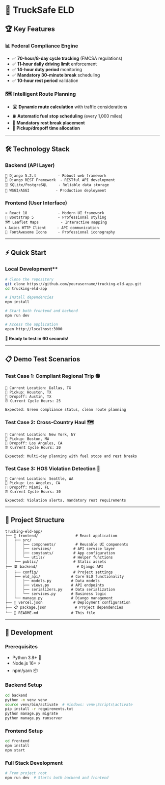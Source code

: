 # 🚛 TruckSafe ELD

## 🏆 Key Features

### 📊 **Federal Compliance Engine**
- ✅ **70-hour/8-day cycle tracking** (FMCSA regulations)
- ✅ **11-hour daily driving limit** enforcement
- ✅ **14-hour duty period** monitoring
- ✅ **Mandatory 30-minute break** scheduling
- ✅ **10-hour rest period** validation

### 🗺️ **Intelligent Route Planning**
- 🛣️ **Dynamic route calculation** with traffic considerations
- ⛽ **Automatic fuel stop scheduling** (every 1,000 miles)
- 🛌 **Mandatory rest break placement**
- 🎯 **Pickup/dropoff time allocation**

---

## 🛠️ Technology Stack

### **Backend (API Layer)**
```
🐍 Django 5.2.4          - Robust web framework
📡 Django REST Framework  - RESTful API development
🗄️ SQLite/PostgreSQL     - Reliable data storage
🚀 WSGI/ASGI            - Production deployment
```

### **Frontend (User Interface)**
```
⚛️ React 18              - Modern UI framework
🎨 Bootstrap 5           - Professional styling
🗺️ Leaflet Maps          - Interactive mapping
📞 Axios HTTP Client     - API communication
🎯 FontAwesome Icons     - Professional iconography
```

---

## ⚡ Quick Start

### Local Development**

```bash
# Clone the repository
git clone https://github.com/yourusername/trucking-eld-app.git
cd trucking-eld-app

# Install dependencies
npm install

# Start both frontend and backend
npm run dev

# Access the application
open http://localhost:3000
```

**🎯 Ready to test in 60 seconds!**

---

## 📋 Demo Test Scenarios

### **Test Case 1: Compliant Regional Trip** 🟢
```
📍 Current Location: Dallas, TX
📍 Pickup: Houston, TX
📍 Dropoff: Austin, TX
⏰ Current Cycle Hours: 25

Expected: Green compliance status, clean route planning
```

### **Test Case 2: Cross-Country Haul** 🗺️
```
📍 Current Location: New York, NY
📍 Pickup: Boston, MA
📍 Dropoff: Los Angeles, CA
⏰ Current Cycle Hours: 20

Expected: Multi-day planning with fuel stops and rest breaks
```

### **Test Case 3: HOS Violation Detection** 🚨
```
📍 Current Location: Seattle, WA
📍 Pickup: Los Angeles, CA
📍 Dropoff: Miami, FL
⏰ Current Cycle Hours: 30

Expected: Violation alerts, mandatory rest requirements
```

---

## 📁 Project Structure

```
trucking-eld-app/
├── 🎨 frontend/                 # React application
│   ├── src/
│   │   ├── components/         # Reusable UI components
│   │   ├── services/          # API service layer
│   │   ├── constants/         # App configuration
│   │   └── utils/             # Helper functions
│   └── public/                # Static assets
├── 🛠️ backend/                  # Django API
│   ├── config/                # Project settings
│   ├── eld_api/              # Core ELD functionality
│   │   ├── models.py         # Data models
│   │   ├── views.py          # API endpoints
│   │   ├── serializers.py    # Data serialization
│   │   └── services.py       # Business logic
│   └── manage.py             # Django management
├── 🚀 vercel.json              # Deployment configuration
├── 📋 package.json             # Project dependencies
└── 📖 README.md               # This file
```

---

## 🔧 Development

### **Prerequisites**
- Python 3.8+ 🐍
- Node.js 16+ ⚡
- npm/yarn 📦

### **Backend Setup**
```bash
cd backend
python -m venv venv
source venv/bin/activate  # Windows: venv\Scripts\activate
pip install -r requirements.txt
python manage.py migrate
python manage.py runserver
```

### **Frontend Setup**
```bash
cd frontend
npm install
npm start
```

### **Full Stack Development**
```bash
# From project root
npm run dev  # Starts both backend and frontend
```
